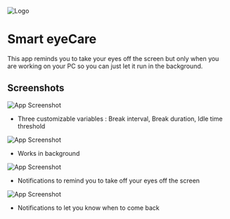 
![Logo](./eye1.ico)

    
# Smart eyeCare

This app reminds you to take your eyes off the screen but only when you are working on your PC so you can just let it run in the background.
## Screenshots

![App Screenshot](https://raw.github.com/Dev-VRaj/Smart-eyeCare/main/Screenshots/Screenshot1.png)
- Three customizable variables : Break interval, Break duration, Idle time threshold

![App Screenshot](https://raw.github.com/Dev-VRaj/Smart-eyeCare/main/Screenshots/Screenshot2.png)
- Works in background

![App Screenshot](https://raw.github.com/Dev-VRaj/Smart-eyeCare/main/Screenshots/Screenshot3.png)
- Notifications to remind you to take off your eyes off the screen

![App Screenshot](https://raw.github.com/Dev-VRaj/Smart-eyeCare/main/Screenshots/Screenshot4.png)
- Notifications to let you know when to come back